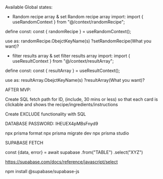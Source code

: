 Available Global states:

- Random recipe array & set Random recipe array
  import:
  import { useRandomContext } from "@/context/randomRecipe";

define const:
const { randomRecipe } = useRandomContext();

use as:
randomRecipe.ObejctKeyName(s)
?setRandomRecipe(What you want)?

- filter results array & set filter results array
  import:
  import { useResultContext } from "@/context/resultArray";

define const:
const { resultArray } = useResultContext();

use as:
resultArray.ObejctKeyName(s)
?resultArray(What you want)?

AFTER MVP:

Create SQL fetch path for ID, (include, 30 mins or less) so that each card is clickable and shows the recipe/ingredients/instructions

Create EXCLUDE functionality with SQL

DATABASE PASSWORD: IHEUEX4pMBsFnyd9

npx prisma format
npx prisma migrate dev
npx prisma studio

SUPABASE FETCH

const {data, error} = await supabase
.from("TABLE")
.select("XYZ")

https://supabase.com/docs/reference/javascript/select

npm install @supabase/supabase-js
